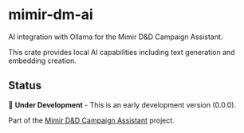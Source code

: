 # mimir-dm-ai

AI integration with Ollama for the Mimir D&D Campaign Assistant.

This crate provides local AI capabilities including text generation and embedding creation.

## Status

🚧 **Under Development** - This is an early development version (0.0.0).

Part of the [Mimir D&D Campaign Assistant](https://github.com/yourusername/mimir) project.